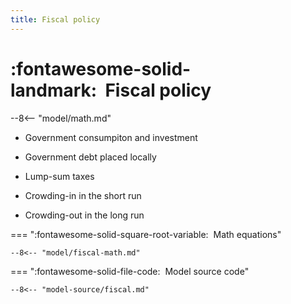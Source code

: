 ```yaml
---
title: Fiscal policy
---
```


# :fontawesome-solid-landmark:  Fiscal policy

--8<-- "model/math.md"

* Government consumpiton and investment

* Government debt placed locally

* Lump-sum taxes

* Crowding-in in the short run

* Crowding-out in the long run


=== ":fontawesome-solid-square-root-variable:  Math equations"

    --8<-- "model/fiscal-math.md"


=== ":fontawesome-solid-file-code:  Model source code"

    --8<-- "model-source/fiscal.md"



